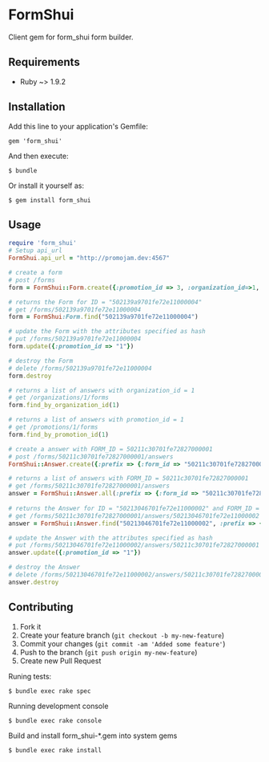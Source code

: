 # FormShui

Client gem for form_shui form builder.

Requirements
------------
* Ruby ~> 1.9.2


## Installation

Add this line to your application's Gemfile:

    gem 'form_shui'

And then execute:

    $ bundle

Or install it yourself as:

    $ gem install form_shui


## Usage


```ruby
require 'form_shui'
# Setup api_url
FormShui.api_url = "http://promojam.dev:4567"

# create a form
# post /forms
form = FormShui::Form.create({:promotion_id => 3, :organization_id=>1, :structure => {}})

# returns the Form for ID = "502139a9701fe72e11000004"
# get /forms/502139a9701fe72e11000004
form = FormShui:Form.find("502139a9701fe72e11000004")

# update the Form with the attributes specified as hash
# put /forms/502139a9701fe72e11000004
form.update({:promotion_id => "1"})

# destroy the Form
# delete /forms/502139a9701fe72e11000004
form.destroy

# returns a list of answers with organization_id = 1
# get /organizations/1/forms
form.find_by_organization_id(1)

# returns a list of answers with promotion_id = 1
# get /promotions/1/forms
form.find_by_promotion_id(1)

# create a answer with FORM_ID = 50211c30701fe72827000001
# post /forms/50211c30701fe72827000001/answers
FormShui::Answer.create({:prefix => {:form_id => "50211c30701fe72827000001"}, attrs })

# returns a list of answers with FORM_ID = 50211c30701fe72827000001
# get /forms/50211c30701fe72827000001/answers
answer = FormShui::Answer.all(:prefix => {:form_id => "50211c30701fe72827000001"})
 
# returns the Answer for ID = "50213046701fe72e11000002" and FORM_ID = 50211c30701fe72827000001
# get /forms/50211c30701fe72827000001/answers/50213046701fe72e11000002
answer = FormShui::Answer.find("50213046701fe72e11000002", :prefix => {:form_id => "50211c30701fe72827000001"})

# update the Answer with the attributes specified as hash
# put /forms/50213046701fe72e11000002/answers/50211c30701fe72827000001
answer.update({:promotion_id => "1"})

# destroy the Answer
# delete /forms/50213046701fe72e11000002/answers/50211c30701fe72827000001
answer.destroy
```


## Contributing

1. Fork it
2. Create your feature branch (`git checkout -b my-new-feature`)
3. Commit your changes (`git commit -am 'Added some feature'`)
4. Push to the branch (`git push origin my-new-feature`)
5. Create new Pull Request


Runing tests:

    $ bundle exec rake spec
    
Running development console

    $ bundle exec rake console
    
Build and install form_shui-*.gem into system gems 

    $ bundle exec rake install  